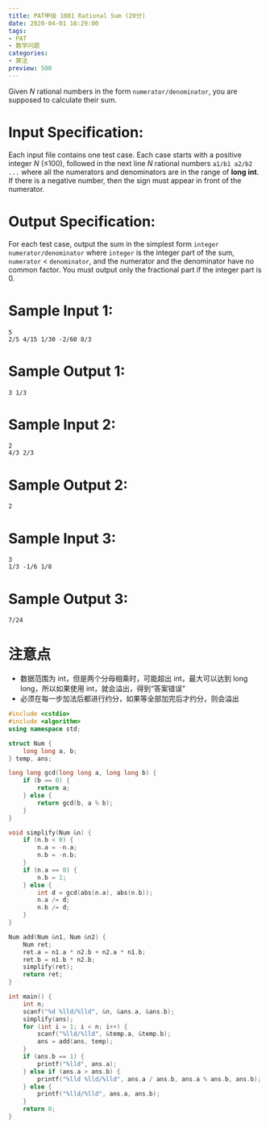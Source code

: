 ```yaml
---
title: PAT甲级 1081 Rational Sum (20分)
date: 2020-04-01 16:29:00
tags: 
- PAT
- 数学问题
categories: 
- 算法
preview: 500
---
```


Given *N* rational numbers in the form `numerator/denominator`, you are supposed to calculate their sum.

# Input Specification:

Each input file contains one test case. Each case starts with a positive integer *N* (≤100), followed in the next line *N* rational numbers `a1/b1 a2/b2 ...` where all the numerators and denominators are in the range of **long int**. If there is a negative number, then the sign must appear in front of the numerator.

# Output Specification:

For each test case, output the sum in the simplest form `integer numerator/denominator` where `integer` is the integer part of the sum, `numerator` < `denominator`, and the numerator and the denominator have no common factor. You must output only the fractional part if the integer part is 0.

# Sample Input 1:

```in
5
2/5 4/15 1/30 -2/60 8/3
```

# Sample Output 1:

```out
3 1/3
```

# Sample Input 2:

```in
2
4/3 2/3
```

# Sample Output 2:

```out
2
```

# Sample Input 3:

```in
3
1/3 -1/6 1/8
```

# Sample Output 3:

```out
7/24
```

# 注意点

- 数据范围为 int，但是两个分母相乘时，可能超出 int，最大可以达到 long long，所以如果使用 int，就会溢出，得到“答案错误”
- 必须在每一步加法后都进行约分，如果等全部加完后才约分，则会溢出

```cpp
#include <cstdio>
#include <algorithm>
using namespace std;

struct Num {
    long long a, b;
} temp, ans;

long long gcd(long long a, long long b) {
    if (b == 0) {
        return a;
    } else {
        return gcd(b, a % b);
    }
}

void simplify(Num &n) {
    if (n.b < 0) {
        n.a = -n.a;
        n.b = -n.b;
    }
    if (n.a == 0) {
        n.b = 1;
    } else {
        int d = gcd(abs(n.a), abs(n.b));
        n.a /= d;
        n.b /= d;
    }
}

Num add(Num &n1, Num &n2) {
    Num ret;
    ret.a = n1.a * n2.b + n2.a * n1.b;
    ret.b = n1.b * n2.b;
    simplify(ret);
    return ret;
}

int main() {
    int n;
    scanf("%d %lld/%lld", &n, &ans.a, &ans.b);
    simplify(ans);
    for (int i = 1; i < n; i++) {
        scanf("%lld/%lld", &temp.a, &temp.b);
        ans = add(ans, temp);
    }
    if (ans.b == 1) {
        printf("%lld", ans.a);
    } else if (ans.a > ans.b) {
        printf("%lld %lld/%lld", ans.a / ans.b, ans.a % ans.b, ans.b);
    } else {
        printf("%lld/%lld", ans.a, ans.b);
    }
    return 0;
}
```

